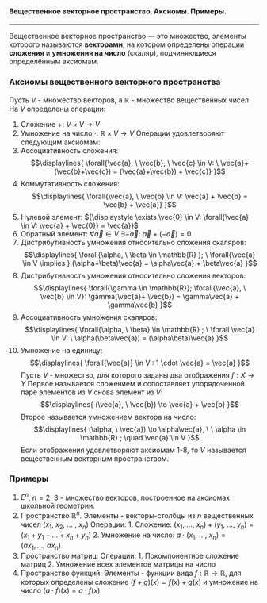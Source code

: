 #### Вещественное векторное пространство. Аксиомы. Примеры.
---
Вещественное векторное пространство — это множество, элементы которого называются **векторами**, на котором определены операции **сложения** и **умножения на число** (скаляр), подчиняющиеся определённым аксиомам.

### Аксиомы вещественного векторного пространства
Пусть ${\displaystyle V}$ - множество векторов, а ${\displaystyle \mathbb{R}}$ - множество вещественных чисел. На ${\displaystyle V}$ определены операции:
1. Сложение ${\displaystyle +: \ V \times V \to V}$
2. Умножение на число ${\displaystyle \cdot:}$ ${\displaystyle \mathbb{R} \times V \to V}$ 
Операции удовлетворяют следующим аксиомам:
1. Ассоциативность сложения:
$$\displaylines{
\forall{\vec{a}, \  \vec{b}, \   \vec{c} \in V: \ \vec{a}+(\vec{b}+\vec{c}) = (\vec{a}+\vec{b}) + \vec{c}}
}$$
2. Коммутативность сложения:
$$\displaylines{
\forall{\vec{a}, \  \vec{b} \in  V: \vec{a} + \vec{b} = \vec{b} + \vec{a}}
}$$
3. Нулевой элемент: ${\displaystyle \exists \vec{0} \in V: \forall{\vec{a} \in V: \vec{a} + \vec{0}} = \vec{a}}$
4. Обратный элемент: ${\displaystyle \forall{\vec{a}} \in V \ \exists -\vec{a}: \ \vec{a} + (-\vec{a}) = 0}$
5. Дистрибутивность умножения относительно сложения скаляров: 
$$\displaylines{
\forall{\alpha, \  \beta \in  \mathbb{R} }; \ \forall{\vec{a} \in  V \implies } (\alpha+\beta)\vec{a} = \alpha\vec{a} + \beta\vec{a}
}$$
6. Дистрибутивность умножения относительно сложения векторов:
$$\displaylines{
\forall{\gamma \in  \mathbb{R}}; \forall{\vec{a}, \  \vec{b} \in  V}: \gamma(\vec{a}+ \vec{b}) = \gamma\vec{a} + \gamma\vec{b}
}$$
7. Ассоциативность умножения скаляров:
$$\displaylines{
\forall{\alpha, \  \beta} \in  \mathbb{R} ; \ \forall \vec{a} \in  V: \ \alpha(\beta\vec{a}) = (\alpha\beta)\vec{a}
}$$
8. Умножение на единицу:
$$\displaylines{
\forall{\vec{a}} \in  V : 1 \cdot  \vec{a} = \vec{a}
}$$
Пусть ${\displaystyle V}$ - множество, для которого заданы два отображения ${\displaystyle f: X \to Y}$
Первое называется сложением и сопоставляет упорядоченной паре элементов из ${\displaystyle V}$ снова элемент из ${\displaystyle V}$:
$$\displaylines{
(\vec{a}, \  \vec{b}) \to \vec{a} + \vec{b}
}$$
Второе называется умножением вектора на число:
$$\displaylines{
(\alpha, \   \vec{a}) \to  \alpha\vec{a}, \   \ \alpha \in  \mathbb{R} ; \quad  \vec{a} \in  V
}$$
Если отображения удовлетворяют аксиомам 1-8, то ${\displaystyle V}$ называется вещественным векторным пространством.

### Примеры

1. ${\displaystyle E ^{  n }}$, ${\displaystyle n = 2, \ 3}$ - множество векторов, построенное на аксиомах школьной геометрии.
2. Пространство ${\displaystyle \mathbb{R}^{ n }}$. Элементы - векторы-столбцы из ${\displaystyle n}$ вещественных чисел ${\displaystyle (x_{1}, \ x_{2}, \ \dots \ , \ x_{n})}$
        Операции: 
        1. Сложение: ${\displaystyle (x_{1}, \ \dots, \ x_{n})+ (y_{1}, \ \dots, \ y_{n}) = (x_{1}+y_{1}+\dots+x_{n}+y_{n})}$
        2. Умножение на число: ${\displaystyle a \cdot ( x_{1}, \ \dots, \ x_{n}) = (ax_{1}, \dots, \ ax_{n})}$
3.  Пространство матриц:
        Операции:
        1. Покомпонентное сложение матриц
        2. Умножение всех элементов матрицы на число
4. Пространство функций:
        Элементы - функции вида ${\displaystyle f: \mathbb{R} \to \mathbb{R}}$, для которых определены сложение ${\displaystyle (f+g)(x) = f(x) + g(x) }$ и умножение на число ${\displaystyle (a \cdot f)(x) = a \cdot f(x)}$